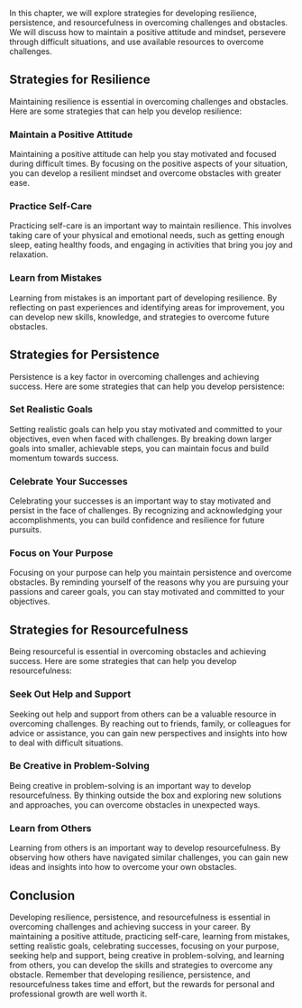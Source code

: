 
In this chapter, we will explore strategies for developing resilience, persistence, and resourcefulness in overcoming challenges and obstacles. We will discuss how to maintain a positive attitude and mindset, persevere through difficult situations, and use available resources to overcome challenges.

Strategies for Resilience
-------------------------

Maintaining resilience is essential in overcoming challenges and obstacles. Here are some strategies that can help you develop resilience:

### Maintain a Positive Attitude

Maintaining a positive attitude can help you stay motivated and focused during difficult times. By focusing on the positive aspects of your situation, you can develop a resilient mindset and overcome obstacles with greater ease.

### Practice Self-Care

Practicing self-care is an important way to maintain resilience. This involves taking care of your physical and emotional needs, such as getting enough sleep, eating healthy foods, and engaging in activities that bring you joy and relaxation.

### Learn from Mistakes

Learning from mistakes is an important part of developing resilience. By reflecting on past experiences and identifying areas for improvement, you can develop new skills, knowledge, and strategies to overcome future obstacles.

Strategies for Persistence
--------------------------

Persistence is a key factor in overcoming challenges and achieving success. Here are some strategies that can help you develop persistence:

### Set Realistic Goals

Setting realistic goals can help you stay motivated and committed to your objectives, even when faced with challenges. By breaking down larger goals into smaller, achievable steps, you can maintain focus and build momentum towards success.

### Celebrate Your Successes

Celebrating your successes is an important way to stay motivated and persist in the face of challenges. By recognizing and acknowledging your accomplishments, you can build confidence and resilience for future pursuits.

### Focus on Your Purpose

Focusing on your purpose can help you maintain persistence and overcome obstacles. By reminding yourself of the reasons why you are pursuing your passions and career goals, you can stay motivated and committed to your objectives.

Strategies for Resourcefulness
------------------------------

Being resourceful is essential in overcoming obstacles and achieving success. Here are some strategies that can help you develop resourcefulness:

### Seek Out Help and Support

Seeking out help and support from others can be a valuable resource in overcoming challenges. By reaching out to friends, family, or colleagues for advice or assistance, you can gain new perspectives and insights into how to deal with difficult situations.

### Be Creative in Problem-Solving

Being creative in problem-solving is an important way to develop resourcefulness. By thinking outside the box and exploring new solutions and approaches, you can overcome obstacles in unexpected ways.

### Learn from Others

Learning from others is an important way to develop resourcefulness. By observing how others have navigated similar challenges, you can gain new ideas and insights into how to overcome your own obstacles.

Conclusion
----------

Developing resilience, persistence, and resourcefulness is essential in overcoming challenges and achieving success in your career. By maintaining a positive attitude, practicing self-care, learning from mistakes, setting realistic goals, celebrating successes, focusing on your purpose, seeking help and support, being creative in problem-solving, and learning from others, you can develop the skills and strategies to overcome any obstacle. Remember that developing resilience, persistence, and resourcefulness takes time and effort, but the rewards for personal and professional growth are well worth it.
